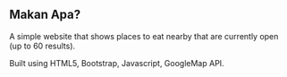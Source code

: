 ## Makan Apa?

A simple website that shows places to eat nearby that are currently open (up to 60 results). 

Built using HTML5, Bootstrap, Javascript, GoogleMap API.